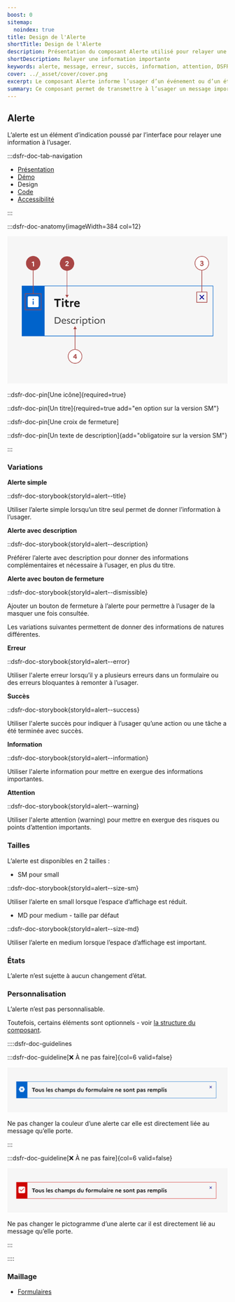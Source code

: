 ```yaml
---
boost: 0
sitemap:
  noindex: true
title: Design de l'Alerte
shortTitle: Design de l'Alerte
description: Présentation du composant Alerte utilisé pour relayer une information importante à l’usager de façon contextuelle sans interrompre sa navigation.
shortDescription: Relayer une information importante
keywords: alerte, message, erreur, succès, information, attention, DSFR, accessibilité, interface
cover: ../_asset/cover/cover.png
excerpt: Le composant Alerte informe l’usager d’un événement ou d’un état du système, comme une erreur, une confirmation ou une information complémentaire, de manière non bloquante.
summary: Ce composant permet de transmettre à l’usager un message important en lien avec une action ou un état du système, sans interrompre sa tâche. Il est utilisé dans des contextes variés, comme un formulaire ou un événement technique. Il propose plusieurs variations (succès, erreur, information, attention), deux tailles, et des règles éditoriales strictes pour garantir une communication claire, courtoise et accessible.
---
```


## Alerte

L’alerte est un élément d’indication poussé par l’interface pour relayer une information à l’usager.

:::dsfr-doc-tab-navigation

- [Présentation](../index.md)
- [Démo](../demo/index.md)
- Design
- [Code](../code/index.md)
- [Accessibilité](../accessibility/index.md)

:::

:::dsfr-doc-anatomy{imageWidth=384 col=12}

![Anatomie de l'alerte](../_asset/anatomy/anatomy-1.png)

::dsfr-doc-pin[Une icône]{required=true}

::dsfr-doc-pin[Un titre]{required=true add="en option sur la version SM"}

::dsfr-doc-pin[Une croix de fermeture]

::dsfr-doc-pin[Un texte de description]{add="obligatoire sur la version SM"}

:::

### Variations

**Alerte simple**

::dsfr-doc-storybook{storyId=alert--title}

Utiliser l’alerte simple lorsqu’un titre seul permet de donner l’information à l’usager.

**Alerte avec description**

::dsfr-doc-storybook{storyId=alert--description}

Préférer l’alerte avec description pour donner des informations complémentaires et nécessaire à l’usager, en plus du titre.

**Alerte avec bouton de fermeture**

::dsfr-doc-storybook{storyId=alert--dismissible}

Ajouter un bouton de fermeture à l’alerte pour permettre à l’usager de la masquer une fois consultée.

Les variations suivantes permettent de donner des informations de natures différentes.

**Erreur**

::dsfr-doc-storybook{storyId=alert--error}

Utiliser l'alerte erreur lorsqu’il y a plusieurs erreurs dans un formulaire ou des erreurs bloquantes à remonter à l’usager.

**Succès**

::dsfr-doc-storybook{storyId=alert--success}

Utiliser l'alerte succès pour indiquer à l’usager qu’une action ou une tâche a été terminée avec succès.

**Information**

::dsfr-doc-storybook{storyId=alert--information}

Utiliser l'alerte information pour mettre en exergue des informations importantes.

**Attention**

::dsfr-doc-storybook{storyId=alert--warning}

Utiliser l'alerte attention (warning) pour mettre en exergue des risques ou points d’attention importants.

### Tailles

L’alerte est disponibles en 2 tailles :

- SM pour small

::dsfr-doc-storybook{storyId=alert--size-sm}

Utiliser l’alerte en small lorsque l’espace d’affichage est réduit.

- MD pour medium - taille par défaut

::dsfr-doc-storybook{storyId=alert--size-md}

Utiliser l’alerte en medium lorsque l’espace d’affichage est important.

### États

L’alerte n’est sujette à aucun changement d’état.

### Personnalisation

L’alerte n’est pas personnalisable.

Toutefois, certains éléments sont optionnels - voir [la structure du composant](#alerte).

::::dsfr-doc-guidelines

:::dsfr-doc-guideline[❌ À ne pas faire]{col=6 valid=false}

![](../_asset/custom/dont-1.png)

Ne pas changer la couleur d’une alerte car elle est directement liée au message qu’elle porte.

:::

:::dsfr-doc-guideline[❌ À ne pas faire]{col=6 valid=false}

![](../_asset/custom/dont-2.png)

Ne pas changer le pictogramme d’une alerte car il est directement lié au message qu’elle porte.

:::

::::

### Maillage

- [Formulaires](../../../../form/_part/doc/index.md)
